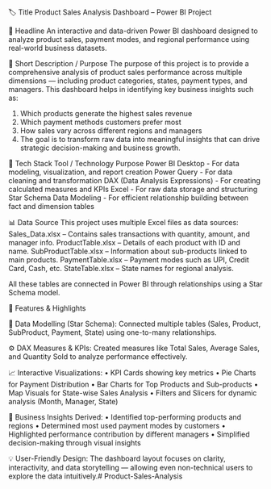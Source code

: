 🏷️ Title
Product Sales Analysis Dashboard – Power BI Project

📰 Headline
An interactive and data-driven Power BI dashboard designed to analyze product sales, payment modes, and regional performance using real-world business datasets.

🧾 Short Description / Purpose
The purpose of this project is to provide a comprehensive analysis of product sales performance across multiple dimensions — including product categories, states, payment types, and managers.
This dashboard helps in identifying key business insights such as:

1. Which products generate the highest sales revenue
2. Which payment methods customers prefer most
3. How sales vary across different regions and managers
4. The goal is to transform raw data into meaningful insights that can drive strategic decision-making and business growth.

🧰 Tech Stack
Tool / Technology	Purpose
Power BI Desktop -	For data modeling, visualization, and report creation
Power Query -	For data cleaning and transformation
DAX (Data Analysis Expressions) -	For creating calculated measures and KPIs
Excel -	For raw data storage and structuring
Star Schema Data Modeling -	For efficient relationship building between fact and dimension tables

📊 Data Source
This project uses multiple Excel files as data sources:
Sales_Data.xlsx – Contains sales transactions with quantity, amount, and manager info.
ProductTable.xlsx – Details of each product with ID and name.
SubProductTable.xlsx – Information about sub-products linked to main products.
PaymentTable.xlsx – Payment modes such as UPI, Credit Card, Cash, etc.
StateTable.xlsx – State names for regional analysis.

All these tables are connected in Power BI through relationships using a Star Schema model.

🌟 Features & Highlights

📁 Data Modelling (Star Schema):
Connected multiple tables (Sales, Product, SubProduct, Payment, State) using one-to-many relationships.

⚙️ DAX Measures & KPIs:
Created measures like Total Sales, Average Sales, and Quantity Sold to analyze performance effectively.

📈 Interactive Visualizations:
• KPI Cards showing key metrics
• Pie Charts for Payment Distribution
• Bar Charts for Top Products and Sub-products
• Map Visuals for State-wise Sales Analysis
• Filters and Slicers for dynamic analysis (Month, Manager, State)

🧠 Business Insights Derived:
• Identified top-performing products and regions
• Determined most used payment modes by customers
• Highlighted performance contribution by different managers
• Simplified decision-making through visual insights

💡 User-Friendly Design:
The dashboard layout focuses on clarity, interactivity, and data storytelling — allowing even non-technical users to explore the data intuitively.# Product-Sales-Analysis
